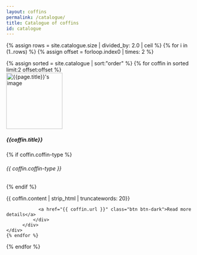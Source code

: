 ```yaml
---
layout: coffins
permalink: /catalogue/
title: Catalogue of coffins
id: catalogue
---
```


{% assign rows = site.catalogue.size | divided_by: 2.0 | ceil %}
{% for i in (1..rows) %}
  {% assign offset = forloop.index0 | times: 2 %}
  <div class="row">
  {% assign sorted = site.catalogue | sort:"order" %}
  {% for coffin in sorted limit:2 offset:offset %}
     <div class="col-md-6 mt-3">
          <div class="card h-100">
              <div class="card-body">
              <img class="align-self-center mr-3 rounded-circle float-right thumb-post" src="{{coffin.image}}"
                             alt="{{page.title}}'s image" height="150" width="150">
                <h5 class="card-title">{{coffin.title}} </h5>
                                    {% if coffin.coffin-type %}
                                    <h6 class="text-muted">{{ coffin.coffin-type }} </h6>
                                    {% endif %}
                <p class="card-text">{{ coffin.content | strip_html | truncatewords: 20}}</p>

                <a href="{{ coffin.url }}" class="btn btn-dark">Read more details</a>
              </div>
          </div>
    </div>
    {% endfor %}
  </div>
{% endfor %}
